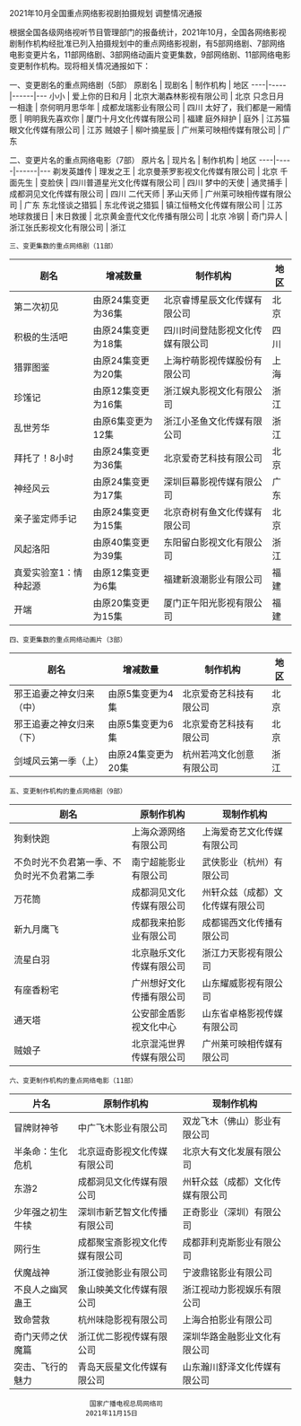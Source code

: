 
2021年10月全国重点网络影视剧拍摄规划
调整情况通报

根据全国各级网络视听节目管理部门的报备统计，2021年10月，全国各网络影视剧制作机构经批准已列入拍摄规划中的重点网络影视剧，有5部网络剧、7部网络电影变更片名，11部网络剧、3部网络动画片变更集数，9部网络剧、11部网络电影变更制作机构。现将相关情况通报如下：

一、变更剧名的重点网络剧（5部）
原剧名 | 现剧名 | 制作机构 | 地区
----|-----|------|---
小小 | 爱上你的日和月 | 北京大潮森林影视有限公司 | 北京
只念日月一相逢 | 奈何明月思华年 | 成都龙瑞影业有限公司 | 四川
太好了，我们都是一厢情愿 | 明明我先喜欢你 | 厦门十月文化传媒有限公司 | 福建
庭外辩护 | 庭外 | 江苏猫眼文化传媒有限公司 | 江苏
贼娘子 | 柳叶摘星辰 | 广州莱可映相传媒有限公司 | 广东
 

   二、变更片名的重点网络电影（7部）
原片名 | 现片名 | 制作机构 | 地区
----|-----|------|---
剃发英雄传 | 理发之王 | 北京曼荼罗影视文化传媒有限公司 | 北京
千面先生 | 变脸侠 | 四川普道星光文化传媒有限公司 | 四川
梦中的天使 | 通灵捕手 | 成都洞见文化传媒有限公司 | 四川
二代天师 | 茅山天师 | 广州莱可映相传媒有限公司 | 广东
东北怪谈之猎狐 | 东北传说之猎狐 | 镇江恒畅文化传媒有限公司 | 江苏
地球救援日 | 末日救援 | 北京黄金壹代文化传播有限公司 | 北京
冷钢 | 奇门异人 | 浙江张氏影视文化有限公司 | 浙江
    

    三、变更集数的重点网络剧（11部）
剧名 | 增减数量 | 制作机构 | 地区
---|------|------|---
第二次初见 | 由原24集变更为36集 | 北京睿博星辰文化传媒有限公司 | 北京
积极的生活吧 | 由原24集变更为18集 | 四川时间登陆影视文化传媒有限公司 | 四川
猎罪图鉴 | 由原24集变更为20集 | 上海柠萌影视传媒股份有限公司 | 上海
珍馐记 | 由原12集变更为16集 | 浙江娱丸影视文化有限公司 | 浙江
乱世芳华 | 由原6集变更为12集 | 浙江小圣鱼文化传媒有限公司 | 浙江
拜托了！8小时 | 由原24集变更为36集 | 北京爱奇艺科技有限公司 | 北京
神经风云 | 由原24集变更为17集 | 深圳巨幕影视传媒有限公司 | 广东
亲子鉴定师手记 | 由原24集变更为15集 | 北京奇树有鱼文化传媒有限公司 | 北京
风起洛阳 | 由原40集变更为39集 | 东阳留白影视文化有限公司 | 浙江
真爱实验室1：情种起源 | 由原12集变更为6集 | 福建新浪潮影业有限公司 | 福建
开端 | 由原20集变更为15集 | 厦门正午阳光影视有限公司 | 福建


    四、变更集数的重点网络动画片（3部）
剧名 | 增减数量 | 制作机构 | 地区
---|------|------|---
邪王追妻之神女归来（中） | 由原5集变更为4集 | 北京爱奇艺科技有限公司 | 北京
邪王追妻之神女归来（下） | 由原5集变更为6集 | 北京爱奇艺科技有限公司 | 北京
剑域风云第一季（上） | 由原24集变更为20集 | 杭州若鸿文化创意有限公司 | 浙江




    五、变更制作机构的重点网络剧（9部）
剧名 | 原制作机构 | 现制作机构
---|-------|------
狗剩快跑 | 上海众源网络有限公司 | 上海爱奇艺文化传媒有限公司
不负时光不负君第一季、不负时光不负君第二季 | 南宁超能影业有限公司 | 武侠影业（杭州）有限公司
万花筒 | 成都洞见文化传媒有限公司 | 州轩众兹（成都）文化传媒有限公司
新九月鹰飞 | 成都我来拍影业有限公司 | 成都锡西文化传播有限公司
流星白羽 | 北京融乐文化传媒有限公司 | 浙江力天影视有限公司
有座香粉宅 | 广州想好文化传播有限公司 | 山东耀威影视有限公司
通天塔 | 公安部金盾影视文化中心 | 山东省卓格影视传媒有限公司
贼娘子 | 北京混沌世界传媒有限公司 | 广州莱可映相传媒有限公司
    
    六、变更制作机构的重点网络电影（11部）
片名 | 原制作机构 | 现制作机构
---|-------|------
冒牌财神爷 | 中广飞木影业有限公司 | 双龙飞木（佛山）影业有限公司
半条命：生化危机 | 北京逗奇影视文化传媒有限公司 | 北京大有文化发展有限公司
东游2 | 成都洞见文化传媒有限公司 | 州轩众兹（成都）文化传媒有限公司
少年强之初生牛犊 | 深圳市新艺智文化传播有限公司 | 正奇影业（深圳）有限公司
网行生 | 成都聚宝斎影视文化传媒有限公司 | 成都菲利克斯影业有限公司
伏魔战神 | 浙江俊驰影业有限公司 | 宁波鼎铭影业有限公司
不良人之幽冥蛊王 | 象山映美文化传媒有限公司 | 浙江视动力影视娱乐有限公司
致命营救 | 杭州味隐影视有限公司 | 上海合拍影业有限公司
奇门天师之伏魔篇 | 浙江优二影视传媒有限公司 | 深圳华路金融影业文化有限公司
突击、飞行的魅力 | 青岛天辰星文化传媒有限公司 | 山东瀚川舒泽文化传媒有限公司
     


                        国家广播电视总局网络司
                       2021年11月15日
    
